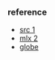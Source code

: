 
### reference
* [src 1](https://drive.google.com/file/d/1MoiIh0PDF5LKKmPv4c1a3t2cLKmr_RyP/view?usp=sharing) 
* [mlx 2](https://drive.google.com/file/d/1llIy_FiuDzS4xyjpJ4DD2xNw2ShIqEDo/view?usp=sharing) 
* [globe](https://drive.google.com/file/d/1qDhjBGPrxNZX6zQyVWHGNHajnAjsQS_0/view?usp=sharing)
